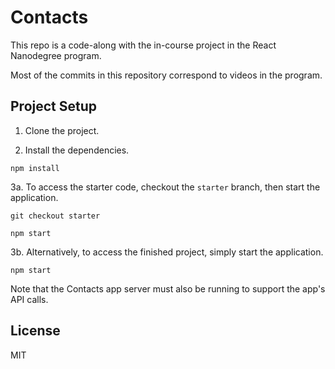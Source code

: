 # Contacts

This repo is a code-along with the in-course project in the React Nanodegree program.

Most of the commits in this repository correspond to videos in the program.

## Project Setup

1. Clone the project.

2. Install the dependencies.

```
npm install
```

3a. To access the starter code, checkout the `starter` branch, then start the application.

```
git checkout starter

npm start
```

3b. Alternatively, to access the finished project, simply start the application.

```
npm start
```

Note that the Contacts app server must also be running to support the app's API calls.

## License

MIT
